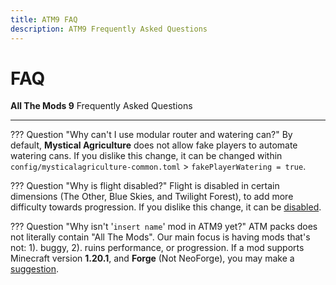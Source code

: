 ```yaml
---
title: ATM9 FAQ
description: ATM9 Frequently Asked Questions
---
```


# FAQ

**All The Mods 9** Frequently Asked Questions

---

??? Question "Why can't I use modular router and watering can?"
    By default, **Mystical Agriculture** does not allow fake players to automate watering cans. If you dislike this change, it can be changed within `config/mysticalagriculture-common.toml` > `fakePlayerWatering = true`.

??? Question "Why is flight disabled?"
    Flight is disabled in certain dimensions (The Other, Blue Skies, and Twilight Forest), to add more difficulty towards progression. If you dislike this change, it can be [disabled](../help/configs.md#no-fly-zone).

??? Question "Why isn't '`insert name`' mod in ATM9 yet?"
    ATM packs does not literally contain "All The Mods". Our main focus is having mods that's not: 1). buggy, 2). ruins performance, or progression. If a mod supports Minecraft version **1.20.1**, and **Forge** (Not NeoForge), you may make a [suggestion](https://github.com/AllTheMods/ATM-9/issues/1).
